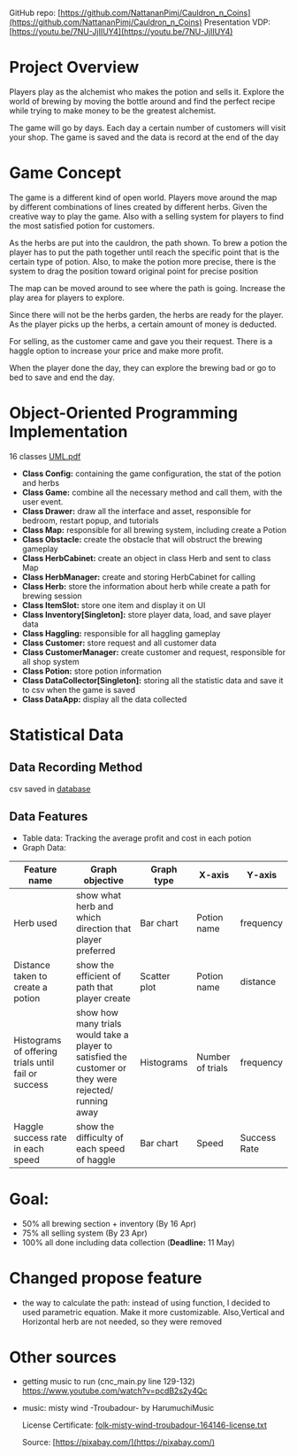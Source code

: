GitHub repo: [https://github.com/NattananPimj/Cauldron_n_Coins](https://github.com/NattananPimj/Cauldron_n_Coins)
Presentation VDP: [https://youtu.be/7NU-JjIIUY4](https://youtu.be/7NU-JjIIUY4)

# Project Overview
Players play as the alchemist who makes the potion and sells it. Explore the world of brewing by moving the bottle around and find the perfect recipe while trying to make money to be the greatest alchemist.

The game will go by days. Each day a certain number of customers will visit your shop. The game is saved and the data is record at the end of the day

# Game Concept

The game is a different kind of open world. Players move around the map by different combinations of lines created by different herbs. Given the creative way to play the game. Also with a selling system for players to find the most satisfied potion for customers.

As the herbs are put into the cauldron, the path shown. To brew a potion the player has to put the path together until reach the specific point that is the certain type of potion. Also, to make the potion more precise, there is the system to drag the position toward original point for precise position

The map can be moved around to see where the path is going. Increase the play area for players to explore.

Since there will not be the herbs garden, the herbs are ready for the player. As the player picks up the herbs, a certain amount of money is deducted.

For selling, as the customer came and gave you their request. There is a haggle option to increase your price and make more profit.

When the player done the day, they can explore the brewing bad or go to bed to save and end the day.

# Object-Oriented Programming Implementation
16 classes [UML.pdf](6710545601%20UML%20class.pdf)
- **Class Config:** containing the game configuration, the stat of the potion and herbs
- **Class Game:** combine all the necessary method and call them, with the user event.
- **Class Drawer:** draw all the interface and asset, responsible for bedroom, restart popup, and tutorials
- **Class Map:** responsible for all brewing system, including create a Potion
- **Class Obstacle:** create the obstacle that will obstruct the brewing gameplay
- **Class HerbCabinet:** create an object in class Herb and sent to class Map
- **Class HerbManager:** create and storing HerbCabinet for calling
- **Class Herb:** store the information about herb while create a path for brewing session
- **Class ItemSlot:** store one item and display it on UI
- **Class Inventory[Singleton]:** store player data, load, and save player data
- **Class Haggling:** responsible for all haggling gameplay
- **Class Customer:** store request and all customer data
- **Class CustomerManager:** create customer and request, responsible for all shop system
- **Class Potion:** store potion information
- **Class DataCollector[Singleton]:** storing all the statistic data and save it to csv when the game is saved
- **Class DataApp:** display all the data collected


# Statistical Data
## Data Recording Method
csv saved in [database](database)
## Data Features
- Table data: Tracking the average profit and cost in each potion
- Graph Data:

| Feature name                                        | Graph objective                                                                                        | Graph type   | X-axis           | Y-axis       |
|-----------------------------------------------------|--------------------------------------------------------------------------------------------------------|--------------|------------------|--------------|
| Herb used                                           | show what herb and which direction that player preferred                                               | Bar chart    | Potion name      | frequency    |
| Distance taken to create a potion                   | show the efficient of path that player create                                                          | Scatter plot | Potion name      | distance     |
| Histograms of offering trials until fail or success | show how many trials would take a player to satisfied the customer or they were rejected/ running away | Histograms   | Number of trials | frequency    |
| Haggle success rate in each speed                   | show the difficulty of each speed of haggle                                                            | Bar chart    | Speed            | Success Rate |

# Goal:
- 50% all brewing section + inventory (By 16 Apr)
- 75% all selling system (By 23 Apr)
- 100% all done including data collection (**Deadline:** 11 May)

# Changed propose feature
- the way to calculate the path: instead of using function, I decided to used parametric equation. Make it more customizable.
 Also,Vertical and Horizontal herb are not needed, so they were removed

# Other sources
- getting music to run (cnc_main.py line 129-132)
    https://www.youtube.com/watch?v=pcdB2s2y4Qc

- music: misty wind -Troubadour- by HarumuchiMusic

    License Certificate: [folk-misty-wind-troubadour-164146-license.txt](Music%2Ffolk-misty-wind-troubadour-164146-license.txt)

    Source: [https://pixabay.com/](https://pixabay.com/)